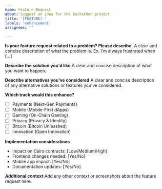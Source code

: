 ```yaml
---
name: Feature Request
about: Suggest an idea for the hackathon project
title: '[FEATURE] '
labels: 'enhancement'
assignees: ''

---
```


**Is your feature request related to a problem? Please describe.**
A clear and concise description of what the problem is. Ex. I'm always frustrated when [...]

**Describe the solution you'd like**
A clear and concise description of what you want to happen.

**Describe alternatives you've considered**
A clear and concise description of any alternative solutions or features you've considered.

**Which track would this enhance?**
- [ ] Payments (Next-Gen Payments)
- [ ] Mobile (Mobile-First dApps)
- [ ] Gaming (On-Chain Gaming)
- [ ] Privacy (Privacy & Identity)
- [ ] Bitcoin (Bitcoin Unleashed)
- [ ] Innovation (Open Innovation)

**Implementation considerations**
- Impact on Cairo contracts: [Low/Medium/High]
- Frontend changes needed: [Yes/No]
- Mobile app impact: [Yes/No]
- Documentation updates: [Yes/No]

**Additional context**
Add any other context or screenshots about the feature request here.